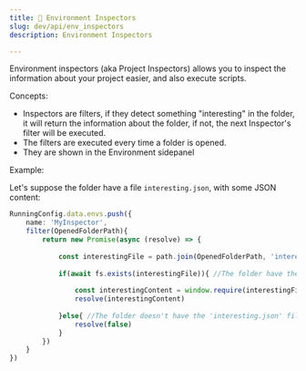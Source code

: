 ```yaml
---
title: 🎹 Environment Inspectors
slug: dev/api/env_inspectors
description: Environment Inspectors

---
```


Environment inspectors (aka Project Inspectors) allows you to inspect the information about your project easier, and also execute scripts.

Concepts:
* Inspectors are filters, if they detect something "interesting" in the folder, it will return the information about the folder, if not, the next Inspector's filter will be executed.
* The filters are executed every time a folder is opened.
* They are shown in the Environment sidepanel

Example:

Let's suppose the folder have a file `interesting.json`, with some JSON content:

```ts
RunningConfig.data.envs.push({
	name: 'MyInspector',
	filter(OpenedFolderPath){
		return new Promise(async (resolve) => {
			
			const interestingFile = path.join(OpenedFolderPath, 'interesting.json')
			
			if(await fs.exists(interestingFile)){ //The folder have the 'interesting.json' file
				
				const interestingContent = window.require(interestingFile)
				resolve(interestingContent)
				
			}else{ //The folder doesn't have the 'interesting.json' file
				resolve(false)
			}
		})
	}
})
```